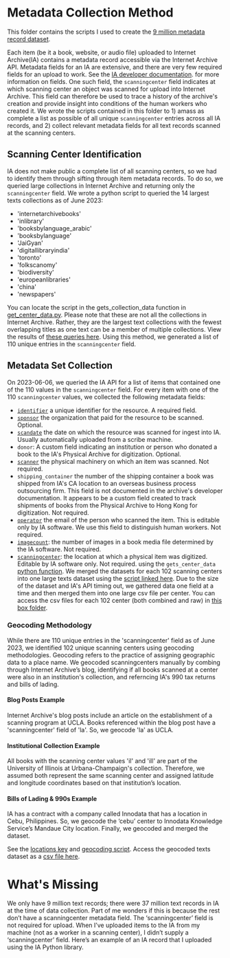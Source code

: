 # Metadata Collection Method
This folder contains the scripts I used to create the [9 million metadata record dataset](https://wustl.box.com/s/sd9nvxbh3hym7uycia5bul2a7cu4q9rn). 

Each item (be it a book, website, or audio file) uploaded to Internet Archive(IA) contains a metadata record accessible via the Internet Archive API. Metadata fields for an IA are extensive, and there are very few required fields for an upload to work. See the [IA developer documentation](https://archive.org/developers/metadata-schema/i). for more information on fields.  One such field, the `scanningcenter` field indicates at which scanning center an object was scanned for upload into Internet Archive. This field can therefore be used to trace a history of the archive's creation and provide insight into conditions of the human workers who created it. We wrote the scripts contained in this folder to 1) amass as complete a list as possible of all unique `scanningcenter` entries across all IA records, and 2) collect relevant metadata fields for all text records scanned at the scanning centers. 

## Scanning Center Identification
IA does not make public a complete list of all scanning centers, so we had to identify them through sifting through item metadata records. To do so, we queried large collections in Internet Archive and returning only the `scanningcenter` field. We wrote a python script to queried the 14 largest texts collections as of June 2023: 
- 'internetarchivebooks'
- 'inlibrary'
- 'booksbylanguage_arabic'
- 'booksbylanguage'
- 'JaiGyan'
- 'digitallibraryindia'
- 'toronto'
- 'folkscanomy'
- 'biodiversity'
- 'europeanlibraries'
- 'china'
- 'newspapers'

You can locate the script in the gets_collection_data function in [get_center_data.py](https://github.com/ers6/ia_scanning_labor_data/blob/516fe1ad2d14e1fa8e71ba74e31ebf9c349f2329/access-ia-metadata-records/get_center_data.py). Please note that these are not all the collections in Internet Archive. Rather, they are the largest text collections with the fewest overlapping titles as one text can be a member of multiple collections. View the results of [these queries here](https://wustl.app.box.com/folder/271952490091). Using this method, we generated a list of 110 unique entries in the `scanningcenter` field.

## Metadata Set Collection
On 2023-06-06, we queried the IA API for a list of items that contained one of the 110 values in the `scanningcenter` field. For every item with one of the 110 `scanningcenter` values, we collected the following metadata fields: 
- [`identifier`](https://archive.org/developers/metadata-schema/index.html#identifier) a unique identifier for the resource. A required field.
- [`sponsor`](https://archive.org/developers/metadata-schema/index.html#sponsor) the organization that paid for the resource to be scanned. Optional. 
- [`scandate`](https://archive.org/developers/metadata-schema/index.html#scandate) the date on which the resource was scanned for ingest into IA. Usually automatically uploaded from a scribe machine. 
- `donor`: A custom field indicating an institution or person who donated a book to the IA's Physical Archive for digitization. Optional. 
- [`scanner`](https://archive.org/developers/metadata-schema/index.html#scanner) the physical machinery on which an item was scanned. Not required.
- `shipping_container` the number of the shipping container a book was shipped from IA's CA location to an overseas business process outsourcing firm. This field is not documented in the archive's developer documentation. It appears to be a custom field created to track shipments of books from the Physical Archive to Hong Kong for digitization. Not required.
- [`operator`](https://archive.org/developers/metadata-schema/index.html#operator) the email of the person who scanned the item. This is editable only by IA software. We use this field to distinguish human workers. Not required.
- [`imagecount`](https://archive.org/developers/metadata-schema/index.html#operator): the number of images in a book media file determined by the IA software. Not required. 
- [`scanningcenter`](https://archive.org/developers/metadata-schema/index.html#scanningcenter): the location at which a physical item was digitized. Editable by IA software only. Not required.
using the `gets_center_data` [python function](https://github.com/ers6/ia_scanning_labor_data/blob/99eb04d13bea6a5a9bb153c29f777b5958c16a18/access-ia-metadata-records/get_center_data.py). 
We merged the datasets for each 102 scanning centers into one large texts dataset using the [script linked here](https://github.com/ers6/ia_scanning_labor_data/blob/5b6761ddd5385b9fde53c67d95dfa4e89cbdb47d/access-ia-metadata-records/get_center_data.py). Due to the size of the dataset and IA's API timing out, we gathered data one field at a time and then merged them into one large csv file per center. You can access the csv files for each 102 center (both combined and raw) in [this box folder](https://wustl.box.com/s/nigtbfcot4z17pk3by6h6kbijxtfgla9). 

### Geocoding Methodology
While there are 110 unique entries in the 'scanningcenter' field as of June 2023, we identified 102 unique scanning centers using geocoding methodologies. Geocoding refers to the practice of assigning geographic data to a place name. We geocoded scanningcenters manually by combing through Internet Archive’s blog, identifying if all books scanned at a center were also in an institution's collection, and referncing IA's 990 tax returns and bills of lading. 
#### Blog Posts Example
Internet Archive's blog posts include an article on the establishment of a scanning program at UCLA. Books referenced within the blog post have a 'scanningcenter' field of 'la'. So, we geocode 'la' as UCLA. 

#### Institutional Collection Example
All books with the scanning center values 'il' and 'ill' are part of the University of Illinois at Urbana-Champaign's collection. Therefore, we assumed both represent the same scanning center and assigned latitude and longitude coordinates based on that institution’s location. 

#### Bills of Lading & 990s Example 
IA has a contract with a company called Innodata that has a location in Cebu, Philippines. So, we geocode the ‘cebu’ center to Innodata Knowledge Service’s Mandaue City location.
Finally, we geocoded and merged the dataset. 

See the [locations key](https://github.com/ers6/ia_scanning_labor_data/blob/96391c4acd75f4123cce3abb2aba074cb65de79a/location_key.csv) and [geocoding script](https://github.com/ers6/ia_scanning_labor_data/blob/516fe1ad2d14e1fa8e71ba74e31ebf9c349f2329/access-ia-metadata-records/get_center_data.py). Access the geocoded texts dataset as a [csv file here](https://wustl.box.com/s/etz5tswr99ie7rf5fqlu2lg8gvg3mryb). 

# What's Missing
We only have 9 million text records; there were 37 million text records in IA at the time of data collection. Part of me wonders if this is because the rest don’t  have a scanningcenter metadata field. The ‘scanningcenter’ field is not required for upload. When I’ve uploaded items to the IA from my machine (not as a worker in a scanning center), I didn’t supply a ‘scanningcenter’ field. Here’s an example of an IA record that I uploaded using the IA Python library. 
